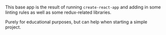 This base app is the result of running `create-react-app` and adding in some linting rules as well as some redux-related libraries.

Purely for educational purposes, but can help when starting a simple project.
